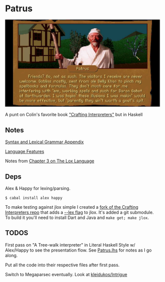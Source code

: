 # Patrus

![Patrus](res/patrus2.jpg)

A punt on Colin's favorite book ["Crafting Interpreters"](https://craftinginterpreters.com/contents.html) but in Haskell

## Notes

[Syntax and Lexical Grammar Appendix](https://craftinginterpreters.com/appendix-i.html)

[Language Features](LanguageFeatures.md)

Notes from [Chapter 3 on The Lox Language](LoxLanguageNotes.md) 

## Deps

Alex & Happy for lexing/parsing.

```
$ cabal install alex happy
```

To make testing against jlox simple I created a [fork of the Crafting Interpreters repo](https://github.com/adpextwindong/craftinginterpreters) that adds a [--lex flag](https://github.com/adpextwindong/craftinginterpreters/commit/77caee73f543396ffb3699ebe6f2ed935af03a69) to jlox. It's added a git submodule. To build it you'll need to install Dart and Java and `make get; make jlox`.

## TODOS

First pass on "A Tree-walk interpreter" in Literal Haskell Style w/ Alex/Happy to see the presentation flow. See [Patrus.lhs](Patrus.lhs) for notes as I go along.

Put all the code into their respective files after first pass.

Switch to Megaparsec eventually. Look at [kleidukos/Intrigue](https://github.com/kleidukos/Intrigue)